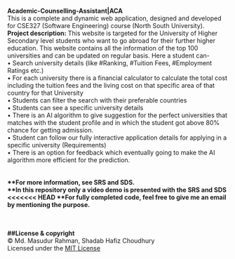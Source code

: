 <b>Academic-Counselling-Assistant|ACA</b><br>
This is a complete and dynamic web application, designed and developed for CSE327 (Software Engineering) course (North South University).<br>
<b>Project description:</b> This website is targeted for the University of Higher Secondary level students who want to go abroad for their further higher education. This website contains all the information of the top 100 universities and can be updated on regular basis. Here a student can- <br>
•	Search university details (like #Ranking, #Tuition Fees, #Employment Ratings etc.)<br>
•	For each university there is a financial calculator to calculate the total cost including the tuition fees and the living cost on that specific area of that country for that University<br>
•	Students can filter the search with their preferable countries <br>
•	Students can see a specific university details<br>
•	There is an AI algorithm to give suggestion for the perfect universities that matches with the student profile and in which the student got above 80% chance for getting admission.<br>
•	Student can follow our fully interactive application details for applying in a specific university (Requirements)<br>
•	There is an option for feedback which eventually going to make the AI algorithm more efficient for the prediction.<br>
<br><br>
<b>**For more information, see SRS and SDS.<br>
**In this repository only a video demo is presented with the SRS and SDS<br>
<<<<<<< HEAD
**For fully completed code, feel free to give me an email by mentioning the purpose.<br></b> <br><br>

<b>##License & copyright</b><br>
© Md. Masudur Rahman, Shadab Hafiz Choudhury<br>
Licensed under the [MIT License](LICENSE)


